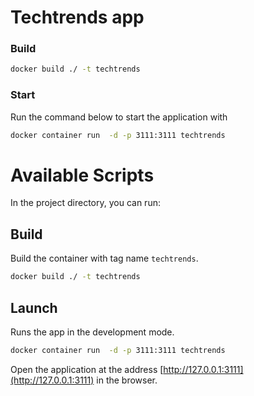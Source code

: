 # Techtrends app

### Build
```cmd
docker build ./ -t techtrends
```

### Start

Run the command below to start the application with 

```cmd
docker container run  -d -p 3111:3111 techtrends
```


# Available Scripts

In the project directory, you can run:

## Build

Build the container with tag name `techtrends`.

```cmd
docker build ./ -t techtrends
```

## Launch

Runs the app in the development mode.

```cmd
docker container run  -d -p 3111:3111 techtrends
```

Open the application at the address [http://127.0.0.1:3111](http://127.0.0.1:3111) in the browser.

